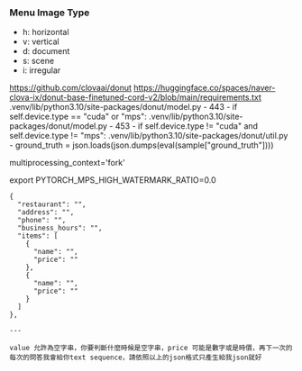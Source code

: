 ### Menu Image Type
- h: horizontal
- v: vertical
- d: document
- s: scene
- i: irregular

https://github.com/clovaai/donut
https://huggingface.co/spaces/naver-clova-ix/donut-base-finetuned-cord-v2/blob/main/requirements.txt
.venv/lib/python3.10/site-packages/donut/model.py - 443
    - if self.device.type == "cuda" or "mps": 
.venv/lib/python3.10/site-packages/donut/model.py - 453
    - if self.device.type != "cuda" and self.device.type != "mps":
.venv/lib/python3.10/site-packages/donut/util.py
    - ground_truth = json.loads(json.dumps(eval(sample["ground_truth"])))

multiprocessing_context='fork'

export PYTORCH_MPS_HIGH_WATERMARK_RATIO=0.0

```
{
  "restaurant": "",
  "address": "",
  "phone": "",
  "business_hours": "",
  "items": [
    {
      "name": "",
      "price": ""
    },
    {
      "name": "",
      "price": ""
    }
  ]
},

---

value 允許為空字串，你要判斷什麼時候是空字串，price 可能是數字或是時價，再下一次的每次的問答我會給你text sequence，請依照以上的json格式只產生給我json就好
```    